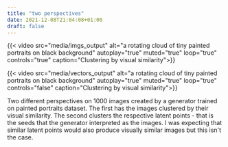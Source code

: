 ```yaml
---
title: "two perspectives"
date: 2021-12-08T21:04:08+01:00
draft: false
---
```

{{< video src="media/imgs_output" alt="a rotating cloud of tiny painted portraits on black background" autoplay="true" 
muted="true" loop="true" controls="true" caption="Clustering by visual similarity">}}


{{< video src="media/vectors_output" alt="a rotating cloud of tiny painted portraits on black background" autoplay="true" muted="true" loop="true" controls="false" caption="Clustering by visual similarity">}}

Two different perspectives on 1000 images created by a generator trained on painted portraits dataset. The first has the images clustered by their visual similarity. The second clusters the respective latent points - that is the seeds that the generator interpreted as the images. I was expecting that similar latent points would also produce visually similar images but this isn't the case.
